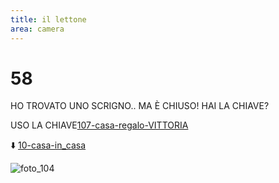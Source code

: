 ```yaml
---
title: il lettone
area: camera
---
```

# 58
HO TROVATO UNO SCRIGNO.. MA È CHIUSO!
HAI LA CHIAVE?

USO LA CHIAVE[107-casa-regalo-VITTORIA](107-casa-regalo-VITTORIA.md)

⬇️ [10-casa-in_casa](10-casa-in_casa.md)

![foto_104](_assets/preview_color/foto_104.jpg)
